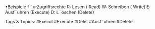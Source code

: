 •Beispiele f ¨urZugriﬀsrechte
R: Lesen ( Read)
W: Schreiben ( Write)
E: Ausf¨uhren (Execute)
D: L¨oschen (Delete)

   Tags & Topics:
   #Execut
   #Execute
   #Delet
   #Ausf¨uhren
   #Delete